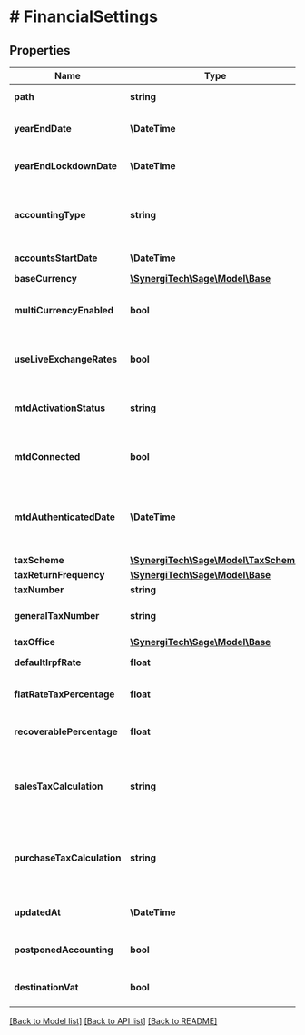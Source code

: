 # # FinancialSettings

## Properties

Name | Type | Description | Notes
------------ | ------------- | ------------- | -------------
**path** | **string** | The api path for this item | [optional]
**yearEndDate** | **\DateTime** | The financial year end date of the business | [optional]
**yearEndLockdownDate** | **\DateTime** | The year end lockdown date of the business | [optional]
**accountingType** | **string** | Indicates the accounting type of a business, it can be accrual or cash based | [optional]
**accountsStartDate** | **\DateTime** | The accounts start date of the business | [optional]
**baseCurrency** | [**\SynergiTech\Sage\Model\Base**](Base.md) |  | [optional]
**multiCurrencyEnabled** | **bool** | Indicates whether multi-currency is enabled for the business | [optional]
**useLiveExchangeRates** | **bool** | Indicates whether to use live or business defined exchange rates | [optional]
**mtdActivationStatus** | **string** | Indicates the UK Making Tax Digital for VAT activation status | [optional]
**mtdConnected** | **bool** | Indicates whether UK Making Tax Digital for VAT is currently connected | [optional]
**mtdAuthenticatedDate** | **\DateTime** | Indicates when a UK business enabled UK Making Tax Digital for VAT, nil if not enabled or non-uk | [optional]
**taxScheme** | [**\SynergiTech\Sage\Model\TaxScheme**](TaxScheme.md) |  | [optional]
**taxReturnFrequency** | [**\SynergiTech\Sage\Model\Base**](Base.md) |  | [optional]
**taxNumber** | **string** | The tax number | [optional]
**generalTaxNumber** | **string** | The number for various tax report submissions | [optional]
**taxOffice** | [**\SynergiTech\Sage\Model\Base**](Base.md) |  | [optional]
**defaultIrpfRate** | **float** | The default IRPF rate | [optional]
**flatRateTaxPercentage** | **float** | The tax percentage that applies to flat rate tax schemes. | [optional]
**recoverablePercentage** | **float** | The partial recoverable tax rate (Canada only) | [optional]
**salesTaxCalculation** | **string** | The method of collection for tax on sales. Allowed values - \&quot;invoice\&quot;, \&quot;cash\&quot;. | [optional]
**purchaseTaxCalculation** | **string** | The method of collection for tax on purchases. Allowed values - \&quot;invoice\&quot;, \&quot;cash\&quot;. | [optional]
**updatedAt** | **\DateTime** | The datetime when the item was last updated | [optional]
**postponedAccounting** | **bool** | Indicates whether to use postponed accounting or not | [optional]
**destinationVat** | **bool** | Indicates whether to use destination vat or not | [optional]

[[Back to Model list]](../../README.md#models) [[Back to API list]](../../README.md#endpoints) [[Back to README]](../../README.md)
